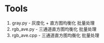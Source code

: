 # Tools
1. gray.py - 灰度化 + 直方图均衡化 批量处理
2. rgb_ave.py - 三通道直方图均衡化 批量处理
3. rgb_ave.cpp - 三通道直方图均衡化 批量处理
